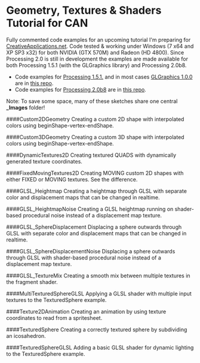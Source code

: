 Geometry, Textures & Shaders Tutorial for CAN
===================================

Fully commented code examples for an upcoming tutorial I'm preparing for [CreativeApplications.net](http://www.creativeapplications.net/).
Code tested & working under Windows (7 x64 and XP SP3 x32) for both NVIDIA (GTX 570M) and Radeon (HD 4800).
Since Processing 2.0 is still in development the examples are made available for both Processing 1.5.1 (with the GLGraphics library) and Processing 2.0b8.

* Code examples for [Processing 1.5.1.](http://processing.org/download/) and in most cases [GLGraphics 1.0.0](http://glgraphics.sourceforge.net/) are in [this repo](https://github.com/AmnonOwed/P5_CanTut_GeometryTexturesShaders).
* Code examples for [Processing 2.0b8](http://processing.org/download/) are in [this repo](https://github.com/AmnonOwed/P5_CanTut_GeometryTexturesShaders2B8).

Note: To save some space, many of these sketches share one central **_Images** folder!

####Custom2DGeometry
Creating a custom 2D shape with interpolated colors using beginShape-vertex-endShape.

####Custom3DGeometry
Creating a custom 3D shape with interpolated colors using beginShape-vertex-endShape.

####DynamicTextures2D
Creating textured QUADS with dynamically generated texture coordinates.

####FixedMovingTextures2D
Creating MOVING custom 2D shapes with either FIXED or MOVING textures. See the difference.

####GLSL_Heightmap
Creating a heightmap through GLSL with separate color and displacement maps that can be changed in realtime.

####GLSL_HeightmapNoise
Creating a GLSL heightmap running on shader-based procedural noise instead of a displacement map texture.

####GLSL_SphereDisplacement
Displacing a sphere outwards through GLSL with separate color and displacement maps that can be changed in realtime.

####GLSL_SphereDisplacementNoise
Displacing a sphere outwards through GLSL with shader-based procedural noise instead of a displacement map texture.

####GLSL_TextureMix
Creating a smooth mix between multiple textures in the fragment shader.

####MultiTexturedSphereGLSL
Applying a GLSL shader with multiple input textures to the TexturedSphere example.

####Texture2DAnimation
Creating an animation by using texture coordinates to read from a spritesheet.

####TexturedSphere
Creating a correctly textured sphere by subdividing an icosahedron.

####TexturedSphereGLSL
Adding a basic GLSL shader for dynamic lighting to the TexturedSphere example.
